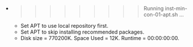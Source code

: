 * >>>>>>>>> Running inst-min-con-01-apt.sh ...
  * Set APT to use local repository first.
  * Set APT to skip installing recommended packages.
  * Disk size = 770200K. Space Used = 12K. Runtime = 00:00:00:00.
